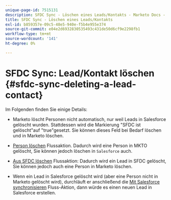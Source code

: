 ```yaml
---
unique-page-id: 7515131
description: SFDC Sync - Löschen eines Leads/Kontakts - Marketo Docs - Produktdokumentation
title: SFDC Sync - Löschen eines Leads/Kontakts
exl-id: b859357e-09c5-48e5-940e-f5b4e955e374
source-git-commit: e04e2d6932830535493c431de50d6cf9e2298fb1
workflow-type: tm+mt
source-wordcount: '141'
ht-degree: 0%

---
```


# SFDC Sync: Lead/Kontakt löschen {#sfdc-sync-deleting-a-lead-contact}

Im Folgenden finden Sie einige Details:

* Marketo löscht Personen nicht automatisch, nur weil Leads in Salesforce gelöscht wurden. Stattdessen wird die Markierung &quot;SFDC ist gelöscht&quot;auf &quot;true&quot;gesetzt. Sie können dieses Feld bei Bedarf löschen und in Marketo löschen.
* [Person löschen](/help/marketo/product-docs/core-marketo-concepts/smart-campaigns/flow-actions/delete-person.md) Flussaktion. Dadurch wird eine Person in MKTO gelöscht, Sie können jedoch löschen in `Salesforce` auch.

* [Aus SFDC löschen](/help/marketo/product-docs/core-marketo-concepts/smart-campaigns/salesforce-flow-actions/delete-person-from-sfdc.md) Flussaktion: Dadurch wird ein Lead in SFDC gelöscht, Sie können jedoch auch eine Person in Marketo löschen.
* Wenn ein Lead in Salesforce gelöscht wird (aber eine Person nicht in Marketo gelöscht wird), durchläuft er anschließend die [Mit Salesforce synchronisieren](/help/marketo/product-docs/core-marketo-concepts/smart-campaigns/salesforce-flow-actions/sync-person-to-sfdc.md) Fluss-Aktion, dann würde es einen neuen Lead in Salesforce erstellen.

